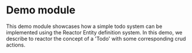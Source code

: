 # Demo module

This demo module showcases how a simple todo system can be implemented using the Reactor Entity definition system.
In this demo, we describe to reactor the concept of a 'Todo' with some corresponding crud actions.